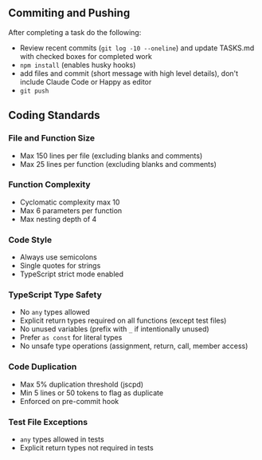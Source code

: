 ## Commiting and Pushing

After completing a task do the following:

- Review recent commits (`git log -10 --oneline`) and update TASKS.md with checked boxes for completed work
- `npm install` (enables husky hooks)
- add files and commit (short message with high level details), don't include Claude Code or Happy as editor
- `git push`

## Coding Standards

### File and Function Size
- Max 150 lines per file (excluding blanks and comments)
- Max 25 lines per function (excluding blanks and comments)

### Function Complexity
- Cyclomatic complexity max 10
- Max 6 parameters per function
- Max nesting depth of 4

### Code Style
- Always use semicolons
- Single quotes for strings
- TypeScript strict mode enabled

### TypeScript Type Safety
- No `any` types allowed
- Explicit return types required on all functions (except test files)
- No unused variables (prefix with `_` if intentionally unused)
- Prefer `as const` for literal types
- No unsafe type operations (assignment, return, call, member access)

### Code Duplication
- Max 5% duplication threshold (jscpd)
- Min 5 lines or 50 tokens to flag as duplicate
- Enforced on pre-commit hook

### Test File Exceptions
- `any` types allowed in tests
- Explicit return types not required in tests

